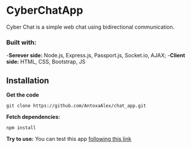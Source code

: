 # CyberChatApp

Cyber Chat is a simple web chat using bidirectional communication.

### Built with:
-**Serever side:** Node.js, Express.js, Passport.js, Socket.io, AJAX;
-**Client side:** HTML, CSS, Bootstrap, JS


## Installation
**Get the code**
```
git clone https://github.com/AntoxaAlex/chat_app.git
```

**Fetch dependencies:**
```
npm install
```

**Try to use:**
You can test this app [following this link](https://cyberchat95.herokuapp.com)
